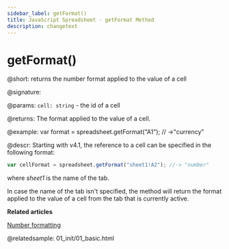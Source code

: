 ```yaml
---
sidebar_label: getFormat()
title: JavaScript Spreadsheet - getFormat Method
description: changetext
---
```


# getFormat()

@short: returns the number format applied to the value of a cell

@signature:

@params:
`cell: string` - the id of a cell

@returns:
The format applied to the value of a cell.

@example:
var format = spreadsheet.getFormat("A1");
// ->"currency"

@descr:
Starting with v4.1, the reference to a cell can be specified in the following format:

~~~js
var cellFormat = spreadsheet.getFormat("sheet1!A2"); //-> "number"
~~~

where *sheet1* is the name of the tab.

In case the name of the tab isn't specified, the method will return the format applied to the value of a cell from the tab that is currently active.

**Related articles**

[Number formatting](number_formatting.md)

@relatedsample:
01_init/01_basic.html

